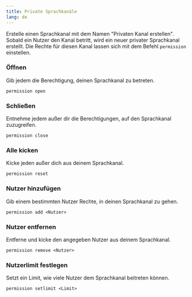 ```yaml
---
title: Private Sprachkanäle
lang: de
---
```


Erstelle einen Sprachkanal mit dem Namen "Privaten Kanal erstellen". Sobald ein Nutzer den Kanal betritt, wird ein neuer privater Sprachkanal erstellt. Die Rechte für diesen Kanal lassen sich mit dem Befehl `permission` einstellen.

### Öffnen

Gib jedem die Berechtigung, deinen Sprachkanal zu betreten.

`permission open`

### Schließen

Entnehme jedem außer dir die Berechtigungen, auf den Sprachkanal zuzugreifen.

`permission close`

### Alle kicken

Kicke jeden außer dich aus deinem Sprachkanal.

`permission reset`

### Nutzer hinzufügen

Gib einem bestimmten Nutzer Rechte, in deinen Sprachkanal zu gehen.

`permission add <Nutzer>`

### Nutzer entfernen

Entferne und kicke den angegeben Nutzer aus deinem Sprachkanal.

`permission remove <Nutzer>`

### Nutzerlimit festlegen

Setzt ein Limit, wie viele Nutzer dem Sprachkanal beitreten können.

`permission setlimit <Limit>`

